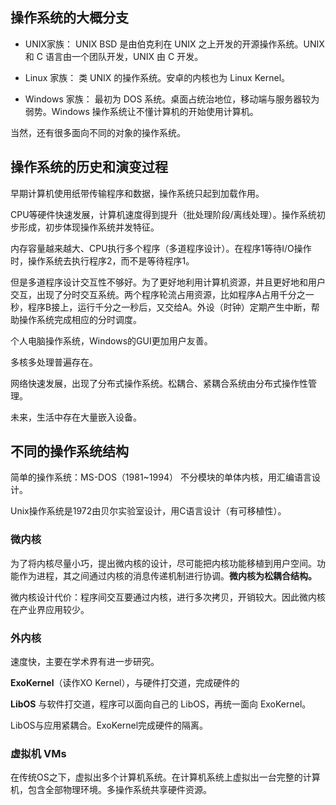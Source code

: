 ## 操作系统的大概分支

- UNIX家族： UNIX BSD 是由伯克利在 UNIX 之上开发的开源操作系统。UNIX 和 C 语言由一个团队开发，UNIX 由 C 开发。

- Linux 家族： 类 UNIX 的操作系统。安卓的内核也为 Linux Kernel。

- Windows 家族： 最初为 DOS 系统。桌面占统治地位，移动端与服务器较为弱势。Windows 操作系统让不懂计算机的开始使用计算机。

当然，还有很多面向不同的对象的操作系统。

## 操作系统的历史和演变过程

早期计算机使用纸带传输程序和数据，操作系统只起到加载作用。

CPU等硬件快速发展，计算机速度得到提升（批处理阶段/离线处理）。操作系统初步形成，初步体现操作系统并发特征。

内存容量越来越大、CPU执行多个程序（多道程序设计）。在程序1等待I/O操作时，操作系统去执行程序2，而不是等待程序1。

但是多道程序设计交互性不够好。为了更好地利用计算机资源，并且更好地和用户交互，出现了分时交互系统。两个程序轮流占用资源，比如程序A占用千分之一秒，程序B接上，运行千分之一秒后，又交给A。外设（时钟）定期产生中断，帮助操作系统完成相应的分时调度。

个人电脑操作系统，Windows的GUI更加用户友善。

多核多处理普遍存在。

网络快速发展，出现了分布式操作系统。松耦合、紧耦合系统由分布式操作性管理。

未来，生活中存在大量嵌入设备。

## 不同的操作系统结构

简单的操作系统：MS-DOS（1981~1994）
不分模块的单体内核，用汇编语言设计。

Unix操作系统是1972由贝尔实验室设计，用C语言设计（有可移植性）。

### 微内核

为了将内核尽量小巧，提出微内核的设计，尽可能把内核功能移植到用户空间。功能作为进程，其之间通过内核的消息传递机制进行协调。**微内核为松耦合结构。**

微内核设计代价：程序间交互要通过内核，进行多次拷贝，开销较大。因此微内核在产业界应用较少。

### 外内核

速度快，主要在学术界有进一步研究。

**ExoKernel**（读作XO Kernel），与硬件打交道，完成硬件的

**LibOS** 与软件打交道，程序可以面向自己的 LibOS，再统一面向 ExoKernel。

LibOS与应用紧耦合。ExoKernel完成硬件的隔离。

### 虚拟机 VMs

在传统OS之下，虚拟出多个计算机系统。在计算机系统上虚拟出一台完整的计算机，包含全部物理环境。多操作系统共享硬件资源。



